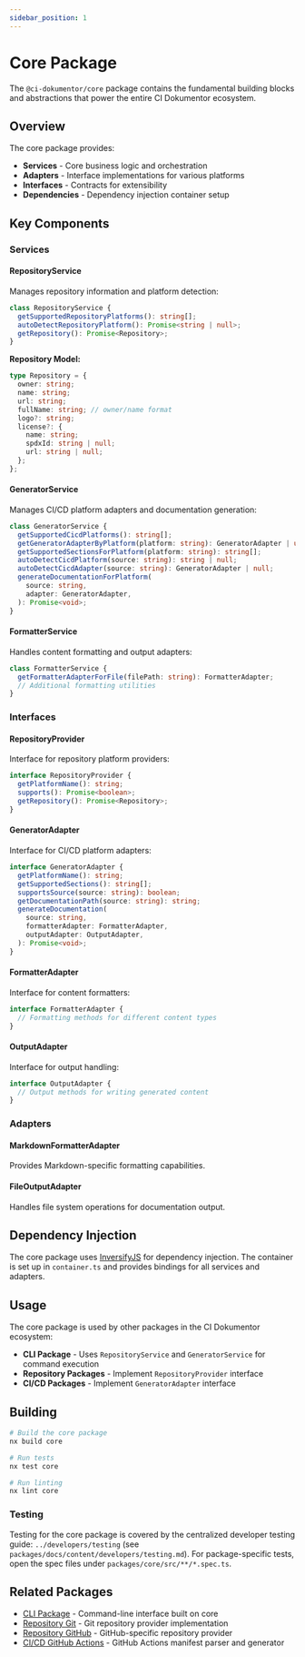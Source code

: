 ```yaml
---
sidebar_position: 1
---
```


# Core Package

The `@ci-dokumentor/core` package contains the fundamental building blocks and abstractions that power the entire CI Dokumentor ecosystem.

## Overview

The core package provides:

- **Services** - Core business logic and orchestration
- **Adapters** - Interface implementations for various platforms
- **Interfaces** - Contracts for extensibility
- **Dependencies** - Dependency injection container setup

## Key Components

### Services

#### RepositoryService

Manages repository information and platform detection:

```typescript
class RepositoryService {
  getSupportedRepositoryPlatforms(): string[];
  autoDetectRepositoryPlatform(): Promise<string | null>;
  getRepository(): Promise<Repository>;
}
```

**Repository Model:**

```typescript
type Repository = {
  owner: string;
  name: string;
  url: string;
  fullName: string; // owner/name format
  logo?: string;
  license?: {
    name: string;
    spdxId: string | null;
    url: string | null;
  };
};
```

#### GeneratorService

Manages CI/CD platform adapters and documentation generation:

```typescript
class GeneratorService {
  getSupportedCicdPlatforms(): string[];
  getGeneratorAdapterByPlatform(platform: string): GeneratorAdapter | undefined;
  getSupportedSectionsForPlatform(platform: string): string[];
  autoDetectCicdPlatform(source: string): string | null;
  autoDetectCicdAdapter(source: string): GeneratorAdapter | null;
  generateDocumentationForPlatform(
    source: string,
    adapter: GeneratorAdapter,
  ): Promise<void>;
}
```

#### FormatterService

Handles content formatting and output adapters:

```typescript
class FormatterService {
  getFormatterAdapterForFile(filePath: string): FormatterAdapter;
  // Additional formatting utilities
}
```

### Interfaces

#### RepositoryProvider

Interface for repository platform providers:

```typescript
interface RepositoryProvider {
  getPlatformName(): string;
  supports(): Promise<boolean>;
  getRepository(): Promise<Repository>;
}
```

#### GeneratorAdapter

Interface for CI/CD platform adapters:

```typescript
interface GeneratorAdapter {
  getPlatformName(): string;
  getSupportedSections(): string[];
  supportsSource(source: string): boolean;
  getDocumentationPath(source: string): string;
  generateDocumentation(
    source: string,
    formatterAdapter: FormatterAdapter,
    outputAdapter: OutputAdapter,
  ): Promise<void>;
}
```

#### FormatterAdapter

Interface for content formatters:

```typescript
interface FormatterAdapter {
  // Formatting methods for different content types
}
```

#### OutputAdapter

Interface for output handling:

```typescript
interface OutputAdapter {
  // Output methods for writing generated content
}
```

### Adapters

#### MarkdownFormatterAdapter

Provides Markdown-specific formatting capabilities.

#### FileOutputAdapter

Handles file system operations for documentation output.

## Dependency Injection

The core package uses [InversifyJS](https://inversify.io/) for dependency injection. The container is set up in `container.ts` and provides bindings for all services and adapters.

## Usage

The core package is used by other packages in the CI Dokumentor ecosystem:

- **CLI Package** - Uses `RepositoryService` and `GeneratorService` for command execution
- **Repository Packages** - Implement `RepositoryProvider` interface
- **CI/CD Packages** - Implement `GeneratorAdapter` interface

## Building

```bash
# Build the core package
nx build core

# Run tests
nx test core

# Run linting
nx lint core
```

### Testing

Testing for the core package is covered by the centralized developer testing guide: `../developers/testing` (see `packages/docs/content/developers/testing.md`). For package-specific tests, open the spec files under `packages/core/src/**/*.spec.ts`.

## Related Packages

- [CLI Package](./cli) - Command-line interface built on core
- [Repository Git](./repository-git) - Git repository provider implementation
- [Repository GitHub](./repository-github) - GitHub-specific repository provider
- [CI/CD GitHub Actions](./cicd-github-actions) - GitHub Actions manifest parser and generator
